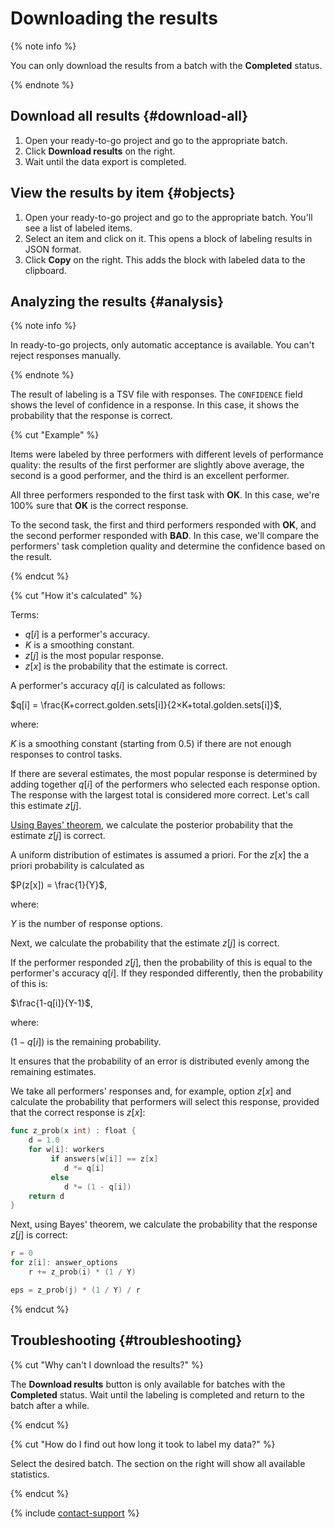 # Downloading the results

{% note info %}

You can only download the results from a batch with the **Completed** status.

{% endnote %}

## Download all results {#download-all}

1. Open your ready-to-go project and go to the appropriate batch.
1. Click **Download results** on the right.
1. Wait until the data export is completed.

## View the results by item {#objects}

1. Open your ready-to-go project and go to the appropriate batch. You'll see a list of labeled items.
1. Select an item and click on it. This opens a block of labeling results in JSON format.
1. Click **Copy** on the right. This adds the block with labeled data to the clipboard.

## Analyzing the results {#analysis}

{% note info %}

In ready-to-go projects, only automatic acceptance is available. You can't reject responses manually.

{% endnote %}

The result of labeling is a TSV file with responses. The `CONFIDENCE` field shows the level of confidence in a response. In this case, it shows the probability that the response is correct.

{% cut "Example" %}

Items were labeled by three performers with different levels of performance quality: the results of the first performer are slightly above average, the second is a good performer, and the third is an excellent performer.

All three performers responded to the first task with **OK**. In this case, we're 100% sure that **OK** is the correct response.

To the second task, the first and third performers responded with **OK**, and the second performer responded with **BAD**. In this case, we'll compare the performers' task completion quality and determine the confidence based on the result.

{% endcut %}

{% cut "How it's calculated" %}

Terms:

- $q[i]$ is a performer's accuracy.
- $K$ is a smoothing constant.
- $z[j]$ is the most popular response.
- $z[x]$ is the probability that the estimate is correct.

A performer's accuracy $q[i]$ is calculated as follows:

$q[i] = \frac{K+correct.golden.sets[i]}{2×K+total.golden.sets[i]}$,

where:

$K$ is a smoothing constant (starting from 0.5) if there are not enough responses to control tasks.

If there are several estimates, the most popular response is determined by adding together $q[i]$ of the performers who selected each response option. The response with the largest total is considered more correct. Let's call this estimate $z[j]$.

[Using Bayes' theorem](https://en.wikipedia.org/wiki/Bayes%27_theorem), we calculate the posterior probability that the estimate $z[j]$ is correct.

A uniform distribution of estimates is assumed a priori. For the $z[x]$ the a priori probability is calculated as

$P(z[x]) = \frac{1}{Y}$,

where:

$Y$ is the number of response options.

Next, we calculate the probability that the estimate $z[j]$ is correct.

If the performer responded $z[j]$, then the probability of this is equal to the performer's accuracy $q[i]$. If they responded differently, then the probability of this is:

$\frac{1-q[i]}{Y-1}$,

where:

$(1 - q[i])$ is the remaining probability.

It ensures that the probability of an error is distributed evenly among the remaining estimates.

We take all performers' responses and, for example, option $z[x]$ and calculate the probability that performers will select this response, provided that the correct response is $z[x]$:

```go
func z_prob(x int) : float {
    d = 1.0
    for w[i]: workers
         if answers[w[i]] == z[x]
            d *= q[i]
         else
            d *= (1 - q[i])
    return d
}
```

Next, using Bayes' theorem, we calculate the probability that the response $z[j]$ is correct:

```go
r = 0
for z[i]: answer_options
    r += z_prob(i) * (1 / Y)

eps = z_prob(j) * (1 / Y) / r
```

{% endcut %}

## Troubleshooting {#troubleshooting}

{% cut "Why can't I download the results?" %}

The **Download results** button is only available for batches with the **Completed** status. Wait until the labeling is completed and return to the batch after a while.

{% endcut %}

{% cut "How do I find out how long it took to label my data?" %}

Select the desired batch. The section on the right will show all available statistics.

{% endcut %}

{% include [contact-support](_includes/contact-support.md) %}